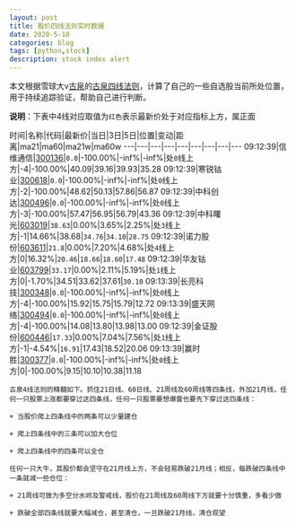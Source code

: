```yaml
---
layout: post
title: 股价四线法则实时数据
date: 2020-5-10
categories: blog
tags: [python,stock]
description: stock index alert
---
```



本文根据雪球大v[古泉](https://xueqiu.com/u/7148646888)的[古泉四线法则](https://xueqiu.com/7148646888/130498192)，计算了自己的一些自选股当前所处位置，用于持续追踪验证，帮助自己进行判断。

**说明**：下表中4线对应取值为`红色`表示最新价处于对应指标上方，属正面

时间|名称|代码|最新价|当日|3日|5日|位置|变动|距离|ma21|ma60|ma21w|ma60w
---|---|---|---|---|---|---|---|---
09:12:39|信维通信|[300136](https://xueqiu.com/S/SZ300136)|`0.0`|-100.00%|-inf%|-inf%|处`0`线上方|-4|-100.00%|40.09|39.16|39.93|35.28
09:12:39|寒锐钴业|[300618](https://xueqiu.com/S/SZ300618)|`0.0`|-100.00%|-inf%|-inf%|处`0`线上方|-2|-100.00%|48.62|50.13|57.86|56.87
09:12:39|中科创达|[300496](https://xueqiu.com/S/SZ300496)|`0.0`|-100.00%|-inf%|-inf%|处`0`线上方|-3|-100.00%|57.47|56.95|56.79|43.36
09:12:39|中科曙光|[603019](https://xueqiu.com/S/SH603019)|`38.63`|0.00%|3.65%|2.25%|处`3`线上方|-1|14.66%|38.68|`34.76`|`34.10`|`28.75`
09:12:39|诺力股份|[603611](https://xueqiu.com/S/SH603611)|`21.8`|0.00%|7.20%|4.68%|处`4`线上方|0|16.32%|`20.46`|`18.66`|`18.60`|`17.48`
09:12:39|华友钴业|[603799](https://xueqiu.com/S/SH603799)|`33.17`|0.00%|2.11%|5.19%|处`1`线上方|0|-1.70%|34.51|33.62|37.61|`30.10`
09:13:39|长亮科技|[300348](https://xueqiu.com/S/SZ300348)|`0.0`|-100.00%|-inf%|-inf%|处`0`线上方|-4|-100.00%|15.92|15.75|15.79|12.72
09:13:39|盛天网络|[300494](https://xueqiu.com/S/SZ300494)|`0.0`|-100.00%|-inf%|-inf%|处`0`线上方|-4|-100.00%|14.08|13.80|13.98|13.00
09:12:39|金证股份|[600446](https://xueqiu.com/S/SH600446)|`17.33`|0.00%|7.04%|7.56%|处`1`线上方|-1|-4.54%|`16.91`|17.43|18.52|20.06
09:13:39|赢时胜|[300377](https://xueqiu.com/S/SZ300377)|`0.0`|-100.00%|-inf%|-inf%|处`0`线上方|0|-100.00%|9.15|10.10|10.38|11.18

```
古泉4线法则的精髓如下。抓住21日线、60日线、21周线及60周线等四条线，外加21月线，任何一只股票上涨都要穿过这四条线，任何一只股票要想爆雷也要先下穿过这四条线：

+ 当股价爬上四条线中的两条可以少量建仓

+ 爬上四条线中的三条可以加大仓位

+ 爬上四条线中的四条可以全仓

任何一只大牛，其股价都会坚守在21月线上方，不会轻易跌破21月线；相反，每跌破四条线中一条就减一些仓位：

+ 21周线可做为多空分水岭及警戒线，股价在21周线及60周线下方就要十分慎重，多看少做

+ 跌破全部四条线就要大幅减仓，甚至清仓，一旦跌破21月线，清仓观望
```
